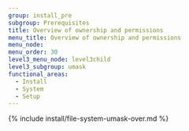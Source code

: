 ```yaml
---
group: install_pre
subgroup: Prerequisites
title: Overview of ownership and permissions
menu_title: Overview of ownership and permissions
menu_node:
menu_order: 30
level3_menu_node: level3child
level3_subgroup: umask
functional_areas:
  - Install
  - System
  - Setup
---
```


{% include install/file-system-umask-over.md %}
